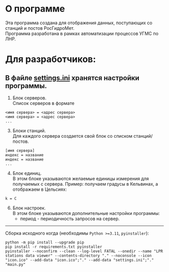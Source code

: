 # О программе
Эта программа создана для отображения данных, поступающих со станций и постов РосГидроМет.  
Программа разработана в рамках автоматизации процессов УГМС по ЛНР.

# Для разработчиков:
## В файле [settings.ini](settings.ini) хранятся настройки программы.
1. Блок серверов.  
Список серверов в формате
```
<имя сервера> = <адрес сервера>
<имя сервера> = <адрес сервера>
...
```
3. Блоки станций.  
Для каждого сервера создается свой блок со списком станций/постов.
```
[имя сервера]
индекс = название
индекс = название
...
```
4. Блок единиц.  
В этом блоке указываются желаемые единицы измерения для получаемых с сервера.
Пример: получаем градусы в Кельвинах, а отображаем в Цельсиях:
```
k = C
```
6. Блок настроек.  
В этом блоке указываются дополнительные настройки программы:
    * период - периодичность запросов на сервер.
---
Сборка исходного когда (необходимы `Python >=3.11`, `pyinstaller`):
```Batchfile
python -m pip install --upgrade pip
pip install -r requirements.txt pyinstaller
pyinstaller --noconfirm --clean --log-level FATAL --onedir --name "LPR stations data viewer" --contents-directory "." --noconsole --icon "icon.ico" --add-data "icon.ico";"." --add-data "settings.ini";"." "main.py"
```



